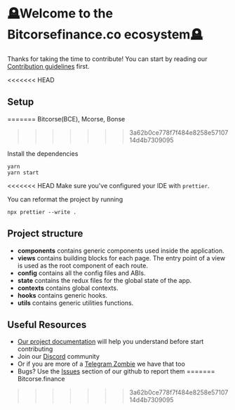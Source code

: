 # 🪦Welcome to the Bitcorsefinance.co ecosystem🪦

Thanks for taking the time to contribute!
You can start by reading our [Contribution guidelines](CONTRIBUTING.md) first.

<<<<<<< HEAD
## Setup
=======
Bitcorse(BCE), Mcorse, Bonse
>>>>>>> 3a62b0ce778f7f484e8258e5710714d4b7309095

Install the dependencies

```shell
yarn
yarn start
```

<<<<<<< HEAD
Make sure you've configured your IDE with `prettier`.

You can reformat the project by running

```shell
npx prettier --write .
```

## Project structure

- **components** contains generic components used inside the application.
- **views** contains building blocks for each page. The entry point of a view is used as the root component of each route.
- **config** contains all the config files and ABIs.
- **state** contains the redux files for the global state of the app.
- **contexts** contains global contexts.
- **hooks** contains generic hooks.
- **utils** contains generic utilities functions.

## Useful Resources

- [Our project documentation](https://docs.bitcorse.com/) will help you understand before start contributing
- Join our [Discord](https://discord.gg/8qHSHMdRsd) community
- Or if you are more of a [Telegram Zombie](https://t.me/bitcorsefinance0+7-pcOVyPLjE2YTQ0) we have that too
- Bugs? Use the [Issues](https://github.com/bombmoney/bomb-frontend/issues) section of our github to report them
=======
Bitcorse.finance 
>>>>>>> 3a62b0ce778f7f484e8258e5710714d4b7309095
